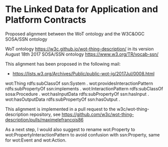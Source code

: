 The Linked Data for Application and Platform Contracts
======================================================


Proposed alignment between the WoT ontology and the W3C&OGC SOSA/SSN ontology

WoT ontology https://w3c.github.io/wot-thing-description/ in its version August 18th 2017
SOSA/SSN ontology https://www.w3.org/TR/vocab-ssn/ 


This alignment has been proposed in the following mail:
 - https://lists.w3.org/Archives/Public/public-wot-ig/2017Jul/0008.html 

wot:Thing rdfs:subClassOf ssn:System .
wot:providesInteractionPattern rdfs:subPropertyOf ssn:implements .
wot:InteractionPattern rdfs:subClassOf sosa:Procedure .
wot:hasInputData rdfs:subPropertyOf ssn:hasInput .
wot:hasOutputData rdfs:subPropertyOf ssn:hasOutput .


This alignment is implemented in a pull request to the w3c/wot-thing-description repository, see https://github.com/w3c/wot-thing-description/pulls/maximelefrancois86

As a next step, I would also suggest to rename wot:Property to wot:PropertyInteractionPattern to avoid confusion with ssn:Property, same for wot:Event and wot:Action.